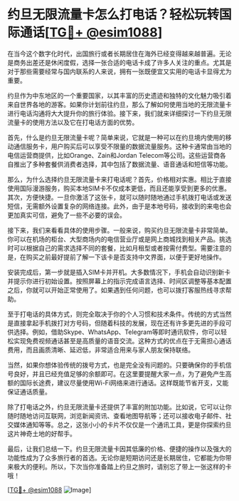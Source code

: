 # 约旦无限流量卡怎么打电话？轻松玩转国际通话[[TG💪+ @esim1088](https://t.me/s/esim1088)]

在当今这个数字化时代，出国旅行或者长期居住在海外已经变得越来越普遍。无论是商务出差还是休闲度假，选择一张合适的电话卡成了许多人关注的重点。尤其是对于那些需要经常与国内联系的人来说，拥有一张既便宜又实用的电话卡显得尤为重要。

约旦作为中东地区的一个重要国家，以其丰富的历史遗迹和独特的文化魅力吸引着来自世界各地的游客。如果你计划前往约旦，那么了解如何使用当地的无限流量卡进行电话沟通将大大提升你的旅行体验。接下来，我们就来详细探讨一下约旦无限流量卡的使用方法以及它在打电话方面的优势。

首先，什么是约旦无限流量卡呢？简单来说，它就是一种可以在约旦境内使用的移动通信服务卡，用户购买后可以享受不限量的数据流量服务。这种卡通常由当地的电信运营商提供，比如Orange、Zain和Jordan Telecom等公司。这些运营商各自推出了多种套餐供消费者选择，其中包括了数据流量、语音通话和短信等功能。

那么，为什么选择约旦无限流量卡来打电话呢？首先，价格相对实惠。相比于直接使用国际漫游服务，购买本地SIM卡不仅成本更低，而且还能享受到更多的优惠。其次，方便快捷。一旦你激活了这张卡，就可以随时随地通过手机拨打电话或发送短信，无需额外设置复杂的网络连接。此外，由于是本地号码，接收到的来电也会更加真实可信，避免了一些不必要的误会。

接下来，我们来看看具体的使用步骤。一般来说，购买约旦无限流量卡非常简单。你可以在机场的柜台、大型商场内的电信营业厅或是网上商城找到相关产品。挑选时可以根据自己的需求选择不同的套餐，比如月租型或者按需付费型。需要注意的是，在购买之前最好提前了解一下该卡是否支持中文界面，以便于更好地操作。

安装完成后，第一步就是插入SIM卡并开机。大多数情况下，手机会自动识别新卡并提示你进行初始设置。按照屏幕上的指示完成语言选择、时间区调整等基本配置之后，你就可以开始正常使用了。如果遇到任何问题，也可以拨打客服热线寻求帮助。

至于打电话的具体方式，则完全取决于你的个人习惯和技术条件。传统的方式当然是直接拿起手机拨打对方号码，但随着科技的发展，现在还有许多更先进的手段可供选择。例如，借助Skype、WhatsApp、Telegram等即时通讯软件，你可以轻松实现免费视频通话甚至是高质量的语音交流。这种方式的优点在于无需担心通话费用，而且画质清晰、延迟低，非常适合用来与家人朋友保持联络。

当然，如果你想体验传统的拨号方式，也是完全没有问题的。只要确保你的手机信号良好，并且已经充值足够的余额即可。在这里要提醒大家一点，为了避免产生高额的国际长途费，建议尽量使用Wi-Fi网络来进行通话。这样既能节省开支，又能保证通话质量。

除了打电话之外，约旦无限流量卡还提供了丰富的附加功能。比如说，它可以让你随时随地访问互联网，浏览新闻资讯、查看地图导航等；还可以接收电子邮件、社交媒体通知等等。总之，这张小小的卡片不仅仅是一个通讯工具，更是你探索约旦这片神奇土地的好帮手。

最后，让我们总结一下。约旦无限流量卡因其低廉的价格、便捷的操作以及强大的功能性成为了众多旅行者的首选。无论你是短期访问还是长期居住，它都能为你带来极大的便利。所以，下次当你准备踏上约旦之旅时，请别忘了带上一张这样的卡哦！

[[TG💪+ @esim1088](https://t.me/s/esim1088) ![Image](https://i.postimg.cc/4NQfJmqS/Snipaste-2025-05-13-00-14-12.png)]